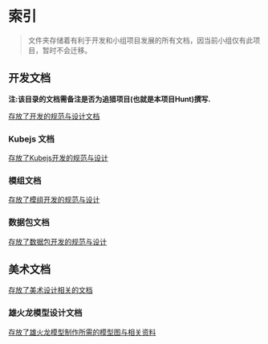# 索引

> 文件夹存储着有利于开发和小组项目发展的所有文档，因当前小组仅有此项目，暂时不会迁移。

## 开发文档

**注:该目录的文档需备注是否为追猎项目(也就是本项目Hunt)撰写.**

[存放了开发的规范与设计文档](https://github.com/M1hono/Minecraft-Hunt/tree/main/kubejs/documents/development)

### Kubejs 文档

[存放了Kubejs开发的规范与设计](https://github.com/M1hono/Minecraft-Hunt/tree/main/kubejs/documents/development/kubejs/README.md)

### 模组文档

[存放了模组开发的规范与设计](https://github.com/M1hono/Minecraft-Hunt/tree/main/kubejs/documents/development/mods/README.md)

### 数据包文档

[存放了数据包开发的规范与设计](https://github.com/M1hono/Minecraft-Hunt/tree/main/kubejs/documents/development/datapack/README.md)


## 美术文档

[存放了美术设计相关的文档](https://github.com/M1hono/Minecraft-Hunt/tree/main/kubejs/documents/assets)

### 雄火龙模型设计文档

[存放了雄火龙模型制作所需的模型图与相关资料](https://github.com/M1hono/Minecraft-Hunt/blob/main/kubejs/documents/assets/MHW/%E9%9B%84%E7%81%AB%E9%BE%99%E5%8F%82%E8%80%83%E6%96%87%E6%A1%A3.md)